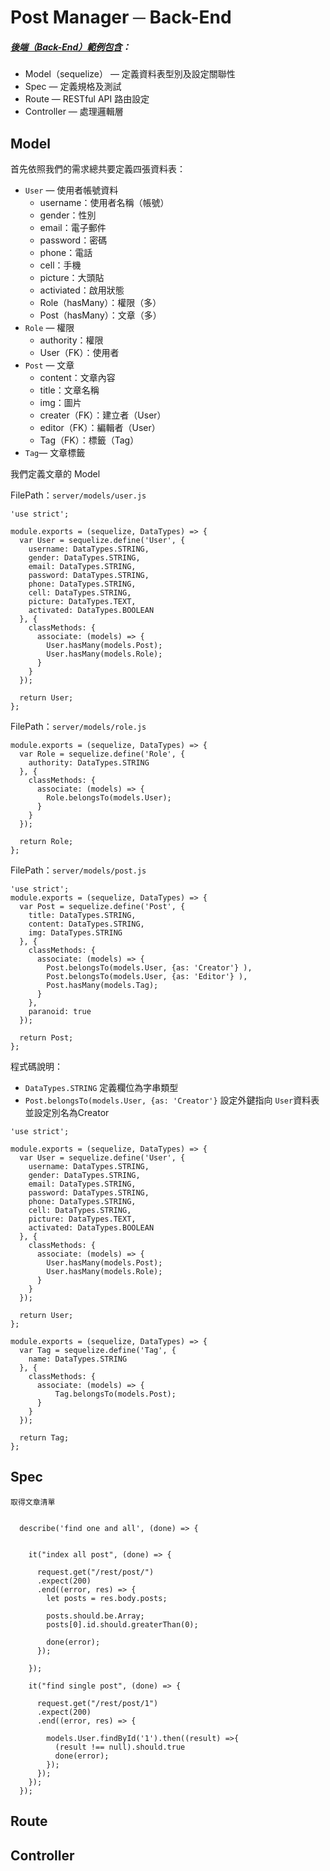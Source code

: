 # Post Manager ─ Back-End

##### [後端（Back-End）範例包含](Back-End.md)：
* Model（sequelize） — 定義資料表型別及設定關聯性
* Spec — 定義規格及測試
* Route — RESTful API 路由設定
* Controller — 處理邏輯層


## Model
首先依照我們的需求總共要定義四張資料表：
* `User` — 使用者帳號資料
  + username：使用者名稱（帳號）
  + gender：性別
  + email：電子郵件
  + password：密碼
  + phone：電話
  + cell：手機
  + picture：大頭貼
  + activiated：啟用狀態
  + Role（hasMany）：權限（多）
  + Post（hasMany）：文章（多）
* `Role` — 權限
  + authority：權限
  + User（FK）：使用者
* `Post` — 文章
  + content：文章內容
  + title：文章名稱
  + img：圖片
  + creater（FK）：建立者（User）
  + editor（FK）：編輯者（User）
  + Tag（FK）：標籤（Tag）
* `Tag`— 文章標籤

我們定義文章的 Model

FilePath：`server/models/user.js`
```
'use strict';

module.exports = (sequelize, DataTypes) => {
  var User = sequelize.define('User', {
    username: DataTypes.STRING,
    gender: DataTypes.STRING,
    email: DataTypes.STRING,
    password: DataTypes.STRING,
    phone: DataTypes.STRING,
    cell: DataTypes.STRING,
    picture: DataTypes.TEXT,
    activated: DataTypes.BOOLEAN
  }, {
    classMethods: {
      associate: (models) => {
        User.hasMany(models.Post);
        User.hasMany(models.Role);
      }
    }
  });

  return User;
};
```

FilePath：`server/models/role.js`
```
module.exports = (sequelize, DataTypes) => {
  var Role = sequelize.define('Role', {
    authority: DataTypes.STRING
  }, {
    classMethods: {
      associate: (models) => {
        Role.belongsTo(models.User);
      }
    }
  });

  return Role;
};
```


FilePath：`server/models/post.js`
```
'use strict';
module.exports = (sequelize, DataTypes) => {
  var Post = sequelize.define('Post', {
    title: DataTypes.STRING,
    content: DataTypes.STRING,
    img: DataTypes.STRING
  }, {
    classMethods: {
      associate: (models) => {
        Post.belongsTo(models.User, {as: 'Creator'} ),
        Post.belongsTo(models.User, {as: 'Editor'} ),
        Post.hasMany(models.Tag);
      }
    },
    paranoid: true
  });

  return Post;
};
```
程式碼說明：
* `DataTypes.STRING` 定義欄位為字串類型
* ```Post.belongsTo(models.User, {as: 'Creator'}```
設定外鍵指向 ```User```資料表並設定別名為Creator

```
'use strict';

module.exports = (sequelize, DataTypes) => {
  var User = sequelize.define('User', {
    username: DataTypes.STRING,
    gender: DataTypes.STRING,
    email: DataTypes.STRING,
    password: DataTypes.STRING,
    phone: DataTypes.STRING,
    cell: DataTypes.STRING,
    picture: DataTypes.TEXT,
    activated: DataTypes.BOOLEAN
  }, {
    classMethods: {
      associate: (models) => {
        User.hasMany(models.Post);
        User.hasMany(models.Role);
      }
    }
  });

  return User;
};
```


```
module.exports = (sequelize, DataTypes) => {
  var Tag = sequelize.define('Tag', {
    name: DataTypes.STRING
  }, {
    classMethods: {
      associate: (models) => {
          Tag.belongsTo(models.Post);
      }
    }
  });

  return Tag;
};
```


## Spec
`取得文章清單`
```

  describe('find one and all', (done) => {


    it("index all post", (done) => {

      request.get("/rest/post/")
      .expect(200)
      .end((error, res) => {
        let posts = res.body.posts;

        posts.should.be.Array;
        posts[0].id.should.greaterThan(0);

        done(error);
      });

    });

    it("find single post", (done) => {

      request.get("/rest/post/1")
      .expect(200)
      .end((error, res) => {

        models.User.findById('1').then((result) =>{
          (result !== null).should.true
          done(error);
        });
      });
    });
  });

```




## Route

## Controller
